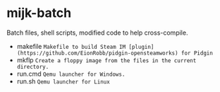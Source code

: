 # mijk-batch #

Batch files, shell scripts, modified code to help cross-compile.


- makefile `Makefile to build Steam IM [plugin](https://github.com/EionRobb/pidgin-opensteamworks) for Pidgin`
- mkflp `Create a floppy image from the files in the current directory.`
- run.cmd `Qemu launcher for Windows.`
- run.sh `Qemu launcher for Linux`

